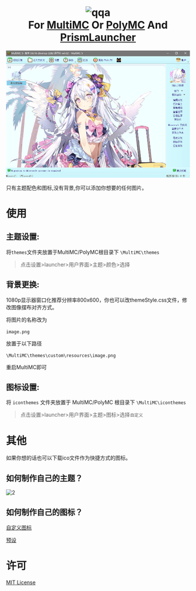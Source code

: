 <h1 align="center">
  <br>
  <img src="https://raw.githubusercontent.com/Thirace446/Multimc-CustomThemes/main/icon.ico" alt="qqa" width="100">
  <br>
  For <a href="https://multimc.org/">MultiMC</a>
  Or <a href="https://PolyMC.org/">PolyMC</a>
  And <a href="https://prismlauncher.org/">PrismLauncher</a>
  <br>
</h1>

<p align="center">
  <img alt="fd" src="./zi.png">
</p>


只有主题配色和图标,没有背景,你可以添加你想要的任何图片。

# 使用

## 主题设置: 

将`themes`文件夹放置于MultiMC/PolyMC根目录下
`\MultiMC\themes`
>点击设置>launcher>用户界面>主题>颜色>选择


## 背景更换:

1080p显示器窗口化推荐分辨率800x600，你也可以改themeStyle.css文件，修改图像摆布对齐方式。

将图片的名称改为

`image.png`

放置于以下路径

`\MultiMC\themes\custom\resources\image.png`

重启MultiMC即可


## 图标设置:

将 `iconthemes` 文件夹放置于 MultiMC/PolyMC 根目录下
`\MultiMC\iconthemes`

>点击设置>launcher>用户界面>主题>图标>选择`自定义`

# 其他

如果你想的话也可以下载ico文件作为快捷方式的图标。

## 如何制作自己的主题？

![2](https://user-images.githubusercontent.com/55902963/165738113-c99825b2-6cd5-4bf7-b5a3-36b02a3265c9.jpg)

## 如何制作自己的图标？

  <a href="https://github.com/MultiMC/Launcher/wiki/Custom-Icons/">自定义图标</a> 

  <a href="https://github.com/MultiMC/Launcher/tree/develop/launcher/resources/">预设</a> 

# 许可

[MIT License](./LICENSE.md)

